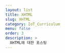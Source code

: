 ```yaml
---
layout: list
title: XHTML
slug: XHTML
category: IoT_Curriculum
menu: false
order: 3
description: >
  XHTML에 대한 포스팅
---
```

